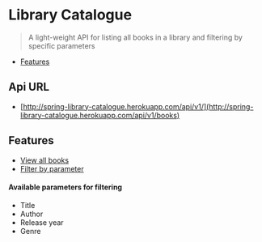 # Library Catalogue
> A light-weight API for listing all books in a library and filtering by specific parameters

* [Features](#features)

## Api URL
* [http://spring-library-catalogue.herokuapp.com/api/v1/](http://spring-library-catalogue.herokuapp.com/api/v1/books)

## Features
* [View all books](http://spring-library-catalogue.herokuapp.com/api/v1/books)
* [Filter by parameter](http://spring-library-catalogue.herokuapp.com/api/v1/books?title=Joy)

#### Available parameters for filtering
- Title
- Author
- Release year
- Genre
